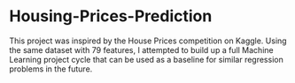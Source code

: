 # Housing-Prices-Prediction

This project was inspired by the House Prices competition on Kaggle. Using the same dataset with 79 features, I attempted to build up a full Machine Learning project cycle that can be used as a baseline for similar regression problems in the future. 
